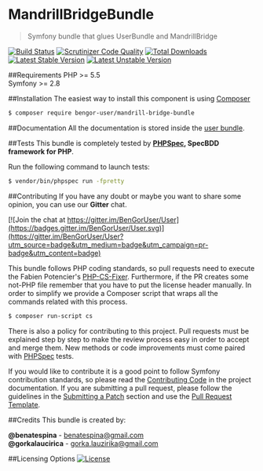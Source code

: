 # MandrillBridgeBundle
> Symfony bundle that glues UserBundle and MandrillBridge

[![Build Status](https://travis-ci.org/BenGorUser/MandrillBridgeBundle.svg?branch=master)](https://travis-ci.org/BenGorUser/MandrillBridgeBundle)
[![Scrutinizer Code Quality](https://scrutinizer-ci.com/g/BenGorUser/MandrillBridgeBundle/badges/quality-score.png?b=master)](https://scrutinizer-ci.com/g/BenGorUser/MandrillBridgeBundle/?branch=master)
[![Total Downloads](https://poser.pugx.org/bengor-user/mandrill-bridge-bundle/downloads)](https://packagist.org/packages/bengor-user/mandrill-bridge-bundle/)
[![Latest Stable Version](https://poser.pugx.org/bengor-user/mandrill-bridge-bundle/v/stable.svg)](https://packagist.org/packages/bengor-user/mandrill-bridge-bundle/)
[![Latest Unstable Version](https://poser.pugx.org/bengor-user/mandrill-bridge-bundle/v/unstable.svg)](https://packagist.org/packages/bengor-user/mandrill-bridge-bundle/)

##Requirements
PHP >= 5.5</br>
Symfony >= 2.8 

##Installation
The easiest way to install this component is using [Composer][6]
```bash
$ composer require bengor-user/mandrill-bridge-bundle
```

##Documentation
All the documentation is stored inside the [user bundle](https://github.com/BenGorUser/UserBundle/blob/master/docs/index.md).

##Tests
This bundle is completely tested by **[PHPSpec][1], SpecBDD framework for PHP**.

Run the following command to launch tests:
```bash
$ vendor/bin/phpspec run -fpretty
```

##Contributing
If you have any doubt or maybe you want to share some opinion, you can use our **Gitter** chat.

[![Join the chat at https://gitter.im/BenGorUser/User](https://badges.gitter.im/BenGorUser/User.svg)](https://gitter.im/BenGorUser/User?utm_source=badge&utm_medium=badge&utm_campaign=pr-badge&utm_content=badge)

This bundle follows PHP coding standards, so pull requests need to execute the Fabien Potencier's [PHP-CS-Fixer][5].
Furthermore, if the PR creates some not-PHP file remember that you have to put the license header manually. In order
to simplify we provide a Composer script that wraps all the commands related with this process.
```bash
$ composer run-script cs
```

There is also a policy for contributing to this project. Pull requests must be explained step by step to make the
review process easy in order to accept and merge them. New methods or code improvements must come paired with
[PHPSpec][1] tests.

If you would like to contribute it is a good point to follow Symfony contribution standards, so please read the
[Contributing Code][2] in the project documentation. If you are submitting a pull request, please follow the guidelines
in the [Submitting a Patch][3] section and use the [Pull Request Template][4].

##Credits
This bundle is created by:
>
**@benatespina** - [benatespina@gmail.com](mailto:benatespina@gmail.com)<br>
**@gorkalaucirica** - [gorka.lauzirika@gmail.com](mailto:gorka.lauzirika@gmail.com)

##Licensing Options
[![License](https://poser.pugx.org/bengor-user/mandrill-bridge-bundle/license.svg)](https://github.com/BenGorUser/MandrillBridgeBundle/blob/master/LICENSE)

[1]: http://www.phpspec.net/
[2]: http://symfony.com/doc/current/contributing/code/index.html
[3]: http://symfony.com/doc/current/contributing/code/patches.html#check-list
[4]: http://symfony.com/doc/current/contributing/code/patches.html#make-a-pull-request
[5]: http://cs.sensiolabs.org/
[6]: http://getcomposer.org
